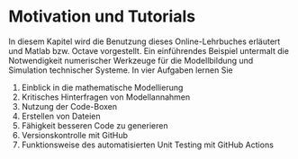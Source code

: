 # Motivation und Tutorials

In diesem Kapitel wird die Benutzung dieses Online-Lehrbuches erläutert und Matlab bzw. Octave vorgestellt. Ein einführendes Beispiel untermalt die Notwendigkeit numerischer Werkzeuge für die Modellbildung und Simulation technischer Systeme.
In vier Aufgaben lernen Sie

1. Einblick in die mathematische Modellierung
2. Kritisches Hinterfragen von Modellannahmen
3. Nutzung der Code-Boxen
4. Erstellen von Dateien
5. Fähigkeit besseren Code zu generieren
6. Versionskontrolle mit GitHub
7. Funktionsweise des automatisierten Unit Testing mit GitHub Actions
